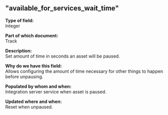 ## "available_for_services_wait_time"

**Type of field:**  
Integer  

**Part of which document:**  
Track

**Description:**  
Set amount of time in seconds an asset will be paused.

**Why do we have this field:**  
Allows configuring the amount of time necessary for other things to happen before unpausing. 

**Populated by whom and when:**  
Integration server service when asset is paused.  

**Updated where and when:**  
Reset when unpaused.